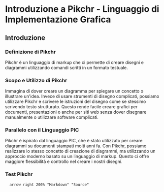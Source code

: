 # Introduzione a Pikchr - Linguaggio di Implementazione Grafica

## Introduzione

### Definizione di Pikchr
Pikchr è un linguaggio di markup che ci permette di creare disegni e diagrammi utilizzando comandi scritti in un formato testuale.

### Scopo e Utilizzo di Pikchr
Immagina di dover creare un diagramma per spiegare un concetto o illustrare un'idea. Invece di usare strumenti di disegno complicati, possiamo utilizzare Pikchr e scrivere le istruzioni del disegno come se stessimo scrivendo testo strutturato. Questo rende facile creare grafici per documenti, presentazioni o anche per siti web senza dover disegnare manualmente o utilizzare software complicati.

### Parallelo con il Linguaggio PIC
Pikchr è ispirato dal linguaggio PIC, che è stato utilizzato per creare diagrammi su documenti stampati molti anni fa. Con Pikchr, possiamo realizzare lo stesso concetto di creazione di diagrammi, ma utilizzando un approccio moderno basato su un linguaggio di markup. Questo ci offre maggiore flessibilità e controllo nel creare i nostri disegni.


### Test Pikchr



``` pikchr
  arrow right 200% "Markdown" "Source"
```











